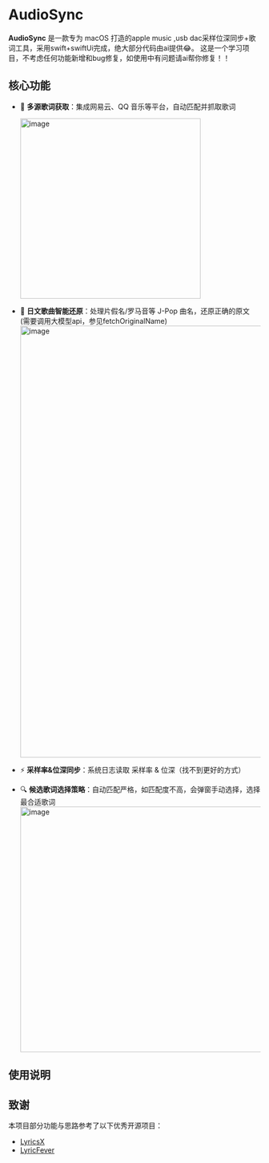 # AudioSync

**AudioSync** 是一款专为 macOS 打造的apple music ,usb dac采样位深同步+歌词工具，采用swift+swiftUi完成，绝大部分代码由ai提供😂。 这是一个学习项目，不考虑任何功能新增和bug修复，如使用中有问题请ai帮你修复！！

## 核心功能

- 🎵 **多源歌词获取**：集成网易云、QQ 音乐等平台，自动匹配并抓取歌词
  
  <img width="360" alt="image" src="https://github.com/user-attachments/assets/2f744dce-a968-4adf-be4e-e2be040972b7" />
- 🧠 **日文歌曲智能还原**：处理片假名/罗马音等 J-Pop 曲名，还原正确的原文 (需要调用大模型api，参见fetchOriginalName)
  <img width="862" alt="image" src="https://github.com/user-attachments/assets/3951a77f-f043-4625-89de-bb591b19fd4b" />
- ⚡ **采样率&位深同步**：系统日志读取 采样率 & 位深（找不到更好的方式）
- 🔍 **候选歌词选择策略**：自动匹配严格，如匹配度不高，会弹窗手动选择，选择最合适歌词
  <img width="490" alt="image" src="https://github.com/user-attachments/assets/9fd87db2-d633-496f-81c6-40cd8476f843" />


## 使用说明

## 致谢

本项目部分功能与思路参考了以下优秀开源项目：

- [LyricsX](https://github.com/ddddxxx/LyricsX)
- [LyricFever](https://github.com/aviwad/LyricFever)
